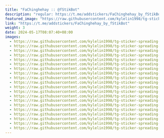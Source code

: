 ```yaml
---
title: "FaChinghehay :: @fStikBot"
description: "regular: https://t.me/addstickers/FaChinghehay_by_fStikBot"
featured_image: "https://raw.githubusercontent.com/kylelin1998/tg-sticker-spreading-worldwide-images/main/img/fcc6a312-952b-46b3-9be7-5a7ade12b23c.jpg"
link: "https://t.me/addstickers/FaChinghehay_by_fStikBot"
weight: 3
date: 2024-05-17T08:07:40+08:00
images:
  - https://raw.githubusercontent.com/kylelin1998/tg-sticker-spreading-worldwide-images/main/img/fcc6a312-952b-46b3-9be7-5a7ade12b23c.jpg
  - https://raw.githubusercontent.com/kylelin1998/tg-sticker-spreading-worldwide-images/main/img/07361351-e267-4389-8074-0c4e7f3a81cb.jpg
  - https://raw.githubusercontent.com/kylelin1998/tg-sticker-spreading-worldwide-images/main/img/d9359fcb-d121-4757-a72e-2c9b67f7c892.jpg
  - https://raw.githubusercontent.com/kylelin1998/tg-sticker-spreading-worldwide-images/main/img/108ce71b-4e84-4000-959d-c81d68fb8ec6.jpg
  - https://raw.githubusercontent.com/kylelin1998/tg-sticker-spreading-worldwide-images/main/img/6aa5f257-9477-45a6-a1fb-3e3ac2f66ea7.jpg
  - https://raw.githubusercontent.com/kylelin1998/tg-sticker-spreading-worldwide-images/main/img/c23ec4c8-0b46-4606-88d4-ceae8f23491a.jpg
  - https://raw.githubusercontent.com/kylelin1998/tg-sticker-spreading-worldwide-images/main/img/ecb8d4a5-523f-4250-a92a-704558298574.jpg
  - https://raw.githubusercontent.com/kylelin1998/tg-sticker-spreading-worldwide-images/main/img/5108c465-426d-4d08-be4d-fe558a5f8e4d.jpg
  - https://raw.githubusercontent.com/kylelin1998/tg-sticker-spreading-worldwide-images/main/img/2ec322ca-bf4a-48e1-aa1f-bddbe275b072.jpg
  - https://raw.githubusercontent.com/kylelin1998/tg-sticker-spreading-worldwide-images/main/img/7693e7df-aa98-4d4c-84e3-90652dc92ddf.jpg
  - https://raw.githubusercontent.com/kylelin1998/tg-sticker-spreading-worldwide-images/main/img/19937fdb-5980-4124-9f94-d81b93d1e2f9.jpg
  - https://raw.githubusercontent.com/kylelin1998/tg-sticker-spreading-worldwide-images/main/img/1845d3dc-fd90-4b35-a289-51309ebaf158.jpg
  - https://raw.githubusercontent.com/kylelin1998/tg-sticker-spreading-worldwide-images/main/img/b7ba81b5-dc9d-474a-bc01-3493b7607a71.jpg
  - https://raw.githubusercontent.com/kylelin1998/tg-sticker-spreading-worldwide-images/main/img/61a47a18-7fcb-4fe3-8855-023d0dbfba5b.jpg
  - https://raw.githubusercontent.com/kylelin1998/tg-sticker-spreading-worldwide-images/main/img/2842da51-e657-4f47-a43b-7dfd75b2cf5f.jpg
  - https://raw.githubusercontent.com/kylelin1998/tg-sticker-spreading-worldwide-images/main/img/eeee8e68-17f6-4b36-be60-0a4f22834276.jpg
  - https://raw.githubusercontent.com/kylelin1998/tg-sticker-spreading-worldwide-images/main/img/3ade9b65-83f0-4801-8b83-b0927142bbfb.jpg
  - https://raw.githubusercontent.com/kylelin1998/tg-sticker-spreading-worldwide-images/main/img/381856e8-ce09-4867-b9d1-e354a70f91c1.jpg
  - https://raw.githubusercontent.com/kylelin1998/tg-sticker-spreading-worldwide-images/main/img/8be56c9a-0186-4e6a-a051-bbda5dd5c321.jpg
  - https://raw.githubusercontent.com/kylelin1998/tg-sticker-spreading-worldwide-images/main/img/ce8edae2-f5bd-4a09-989a-5bdfd7a55984.jpg
---
```

